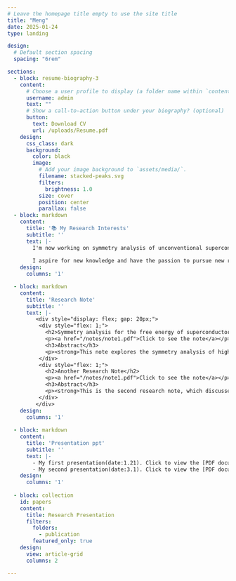 ```yaml
---
# Leave the homepage title empty to use the site title
title: "Meng"
date: 2025-01-24
type: landing

design:
  # Default section spacing
  spacing: "6rem"

sections:
  - block: resume-biography-3
    content:
      # Choose a user profile to display (a folder name within `content/authors/`)
      username: admin
      text: ""
      # Show a call-to-action button under your biography? (optional)
      button:
        text: Download CV
        url: /uploads/Resume.pdf
    design:
      css_class: dark
      background:
        color: black
        image:
          # Add your image background to `assets/media/`.
          filename: stacked-peaks.svg
          filters:
            brightness: 1.0
          size: cover
          position: center
          parallax: false
  - block: markdown
    content:
      title: '📚 My Research Interests'
      subtitle: ''
      text: |-
        I'm now working on symmetry analysis of unconventional superconductor aiming to conceive the G-L free energy with the coupling of triplet superconductors and dipole interaction.  In this project, I use group theory to analyse the symmetry of system and study the microscopic mechanism using Green's function method. Besides, I write python code to help me calculate the C-G coefficients for decomposition of reducible representation of the symmetry group.
        
        I aspire for new knowledge and have the passion to pursue new researches. I have the ability to think and learn independently and enjoy discussing academic problems with fellows.
    design:
      columns: '1'

  - block: markdown
    content:
      title: 'Research Note'
      subtitle: ''
      text: |-
         <div style="display: flex; gap: 20px;">
          <div style="flex: 1;">
            <h2>Symmetry analysis for the free energy of superconductors</h2>
            <p><a href="/notes/note1.pdf">Click to see the note</a></p>
            <h3>Abstract</h3>
            <p><strong>This note explores the symmetry analysis of high-temperature superconductors using group theory, focusing on the Ginzburg-Landau free energy functional. We derive the order parameter transformations under the symmetry group \(G = G_0 \times U(1) \times T\) and analyze the decomposition of tensor products of irreducible representations, such as \(E_g \otimes E_g\) and \(E_1 \otimes E_2\), to identify invariant terms in the free energy. Both orthogonal and projection operator methods are employed to construct basis functions for irreducible representations, with explicit computational implementations provided. The note also discusses the generalization to triplet states in weak spin-orbit coupling for orthorhombic and tetragonal symmetries. Key questions regarding matrix representations, spin-orbit coupling effects, and gap functions are highlighted for further investigation. This work provides a systematic framework for understanding the symmetry constraints on the free energy functional in superconducting systems.</strong></p>
          </div>
          <div style="flex: 1;">
            <h2>Another Research Note</h2>
            <p><a href="/notes/note1.pdf">Click to see the note</a></p>
            <h3>Abstract</h3>
            <p><strong>This is the second research note, which discusses another topic related to superconductors...</strong></p>
          </div>
         </div>
    design:
      columns: '1'
  
  - block: markdown
    content:
      title: 'Presentation ppt'
      subtitle: ''
      text: |-
        - My first presentation(date:1.21). Click to view the [PDF document](/files/presentation.pdf).
        - My second presentation(date:3.1). Click to view the [PDF document](/files/presentation2.pdf).
    design:
      columns: '1'
  
  - block: collection
    id: papers
    content:
      title: Research Presentation
      filters:
        folders:
          - publication
        featured_only: true
    design:
      view: article-grid
      columns: 2

---
```


